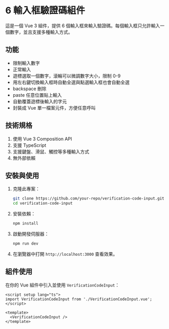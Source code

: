 # 6 輸入框驗證碼組件

這是一個 Vue 3 組件，提供 6 個輸入框來輸入驗證碼。每個輸入框只允許輸入一個數字，並且支援多種輸入方式。

## 功能

- 限制輸入數字
- 正常輸入
- 遊標選取一個數字，滾輪可以微調數字大小，限制 0-9
- 用左右鍵切換輸入框時自動全選與點選輸入框也會自動全選
- backspace 刪除
- paste 任意位置貼上輸入
- 自動覆蓋遊標後輸入的字元
- 封裝成 Vue 單一檔案元件，方便任意呼叫

## 技術規格

1. 使用 Vue 3 Composition API
2. 支援 TypeScript
3. 支援鍵盤、滑鼠、觸控等多種輸入方式
4. 無外部依賴

## 安裝與使用

1. 克隆此專案：
    ```bash
    git clone https://github.com/your-repo/verification-code-input.git
    cd verification-code-input
    ```

2. 安裝依賴：
    ```bash
    npm install
    ```

3. 啟動開發伺服器：
    ```bash
    npm run dev
    ```

4. 在瀏覽器中打開 `http://localhost:3000` 查看效果。

## 組件使用

在你的 Vue 組件中引入並使用 `VerificationCodeInput`：

```vue
<script setup lang="ts">
import VerificationCodeInput from './VerificationCodeInput.vue';
</script>

<template>
  <VerificationCodeInput />
</template>
```
